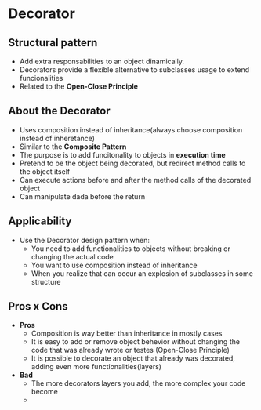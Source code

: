 # Decorator

## Structural pattern

- Add extra responsabilities to an object dinamically. 
- Decorators provide a flexible alternative to subclasses usage to extend funcionalities
- Related to the __Open-Close Principle__

## About the Decorator

- Uses composition instead of inheritance(always choose composition instead of inheretance)
- Similar to the __Composite Pattern__
- The purpose is to add funcitonality to objects in __execution time__
- Pretend to be the object being decorated, but redirect method calls  to the object itself
- Can execute actions before and after the method calls of the decorated object
- Can manipulate dada before the return

## Applicability
- Use the Decorator design pattern when:
  - You need to add functionalities to objects without breaking or changing the actual code
  - You want to use composition instead of inheritance
  - When you realize that can occur an explosion of subclasses in some structure

## Pros x Cons
- __Pros__
    - Composition is way better than inheritance in mostly cases
    - It is easy to add or remove object behevior without changing the code that was already wrote or testes (Open-Close Principle)
    - It is possible to decorate an object that already was decorated, adding even more functionalities(layers)
- __Bad__
  - The more decorators layers you add, the more complex your code become
  - 